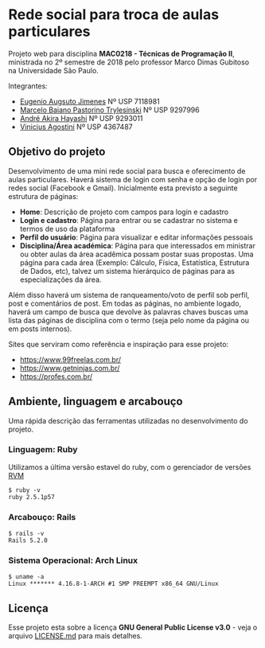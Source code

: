 # Rede social para troca de aulas particulares

Projeto web para disciplina **MAC0218 - Técnicas de Programação II**, ministrada no 2º semestre de 2018
pelo professor Marco Dimas Gubitoso na Universidade São Paulo.

Integrantes:
* [Eugenio Augsuto Jimenes](https://github.com/callmarx) Nº USP 7118981
* [Marcelo Baiano Pastorino Trylesinski](https://github.com/Kludex)    Nº USP 9297996
* [André Akira Hayashi](https://github.com/Akiira23) Nº USP 9293011
* [Vinicius Agostini](https://github.com/viagostini) Nº USP 4367487


## Objetivo do projeto

Desenvolvimento de uma mini rede social para busca e oferecimento de aulas particulares. Haverá sistema de login com senha e opção de login por redes social (Facebook e Gmail). Inicialmente esta previsto a seguinte estrutura de páginas:

* __Home__: Descrição de projeto com campos para login e cadastro
* __Login e cadastro__: Página para entrar ou se cadastrar no sistema e termos de uso da plataforma
* __Perfil do usuário__: Página para visualizar e editar informações pessoais
* __Disciplina/Área académica__: Página para que interessados em ministrar ou obter aulas da área acadêmica possam postar suas propostas. Uma página para cada área (Exemplo: Cálculo, Física, Estatística, Estrutura de Dados, etc), talvez um sistema hierárquico de páginas para as especializações da área.

Além disso haverá um sistema de ranqueamento/voto de perfil sob perfil, post e comentários de post. Em todas as páginas, no ambiente logado, haverá um campo de busca que devolve às palavras chaves buscas uma lista das páginas de disciplina com o termo (seja pelo nome da página ou em posts internos).

Sites que serviram como referência e inspiração para esse projeto:
 - https://www.99freelas.com.br/
 - https://www.getninjas.com.br/
 - https://profes.com.br/

## Ambiente, linguagem e arcabouço

Uma rápida descrição das ferramentas utilizadas no desenvolvimento do projeto.



### Linguagem: Ruby

Utilizamos a última versão estavel do ruby, com o gerenciador de versões [RVM](https://rvm.io/)

```
$ ruby -v
ruby 2.5.1p57
```

### Arcabouço: Rails

```
$ rails -v
Rails 5.2.0
```

### Sistema Operacional: Arch Linux

```
$ uname -a
Linux ******* 4.16.8-1-ARCH #1 SMP PREEMPT x86_64 GNU/Linux
```

## Licença
Esse projeto esta sobre a licença __GNU General Public License v3.0__ - veja o arquivo [LICENSE.md](LICENSE.md) para mais detalhes.
